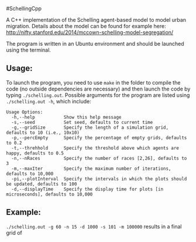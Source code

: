 #SchellingCpp

A C++ implementation of the Schelling agent-based model to model urban migration. Details about the model can be found for example here: http://nifty.stanford.edu/2014/mccown-schelling-model-segregation/

The program is written in an Ubuntu environment and should be launched using the terminal. 

## Usage:
To launch the program, you need to use `make` in the folder to compile the code (no outside dependencies are necessary) and then launch the code by typing `./schelling.out`. Possible arguments for the program are listed using `./schelling.out -h`, which include:

```
Usage Options:
  -h,--help           Show this help message
  -s,--seed           Set seed, defaults to current time
  -g,--gridSize       Specify the length of a simulation grid, defaults to 10 (i.e., 10x10)
  -p,--percEmpty      Specify the percentage of empty grids, defaults to 0.2
  -t,--threhhold      Specify the threshold above which agents are happy, defaults to 0.5
  -n,--nRaces         Specify the number of races [2,26], defaults to 3
  -m,--maxIter        Specify the maximum number of iterations, defaults to 10,000
  -pi,--plotInterval  Specify the intervals in which the plots should be updated, defaults to 100
  -d,--displayTime    Specify the display time for plots [in microseconds], defaults to 10,000
```

## Example:
`./schelling.out -g 60 -n 15 -d 1000 -s 101 -m 100000` results in a final grid of


